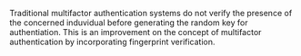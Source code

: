 Traditional multifactor authentication systems do not verify the presence of the concerned induvidual before generating the random key for authentiation.
This is an improvement on the concept of multifactor authentication by incorporating fingerprint verification.
